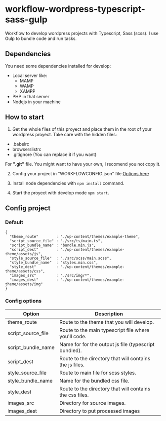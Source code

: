 # workflow-wordpress-typescript-sass-gulp
Workflow to develop wordpress projects with Typescript, Sass (scss). I use Gulp to bundle code and run tasks.


## Dependencies
You need some dependencies installed for develop:
- Local server like:
  - MAMP
  - WAMP
  - XAMPP
- PHP in that server
- Nodejs in your machine

## How to start
1. Get the whole files of this proyect and place them in the root of your wordpress proyect. Take care with the hidden files:
  - .babelrc
  - browserslistrc
  - .gitignore (You can replace it if you want)

For __".git"__ file. You might want to have your own, I recomend you not copy it.

2. Config your project in "WORKFLOWCONFIG.json" file [Options here](#config-options)

3. Install node dependencies with `npm install` command.

4. Start the proyect with develop mode `npm start`.

## Config project

### Default

```
{
  "theme_route"        : "./wp-content/themes/example-theme",
  "script_source_file" : "./src/ts/main.ts",
  "script_bundle_name" : "bundle.min.js",
  "script_dest"        : "./wp-content/themes/example-theme/assets/js",
  "style_source_file"  : "./src/scss/main.scss",
  "style_bundle_name"  : "styles.min.css",
  "style_dest"         : "./wp-content/themes/example-theme/assets/css",
  "images_src"         : "./src/img/*",
  "images_dest"        : "./wp-content/themes/example-theme/assets/img"
}
```

### Config options

Option             | Description
------             | -----------
theme_route        | Route to the theme that you will develop.
script_source_file | Route to the main typescript file where you'll code.
script_bundle_name | Name for for the output js file (typescript bundled).
script_dest        | Route to the directory that will contains the js files.
style_source_file  | Route to main file for scss styles.
style_bundle_name  | Name for the bundled css file.
style_dest         | Route to the directory that will contains the css files.
images_src         | Directory for source images.
images_dest        | Directory to put processed images





